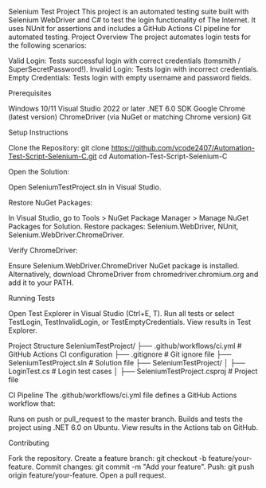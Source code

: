 Selenium Test Project
This project is an automated testing suite built with Selenium WebDriver and C# to test the login functionality of The Internet. It uses NUnit for assertions and includes a GitHub Actions CI pipeline for automated testing.
Project Overview
The project automates login tests for the following scenarios:

Valid Login: Tests successful login with correct credentials (tomsmith / SuperSecretPassword!).
Invalid Login: Tests login with incorrect credentials.
Empty Credentials: Tests login with empty username and password fields.

Prerequisites

Windows 10/11
Visual Studio 2022 or later
.NET 6.0 SDK
Google Chrome (latest version)
ChromeDriver (via NuGet or matching Chrome version)
Git

Setup Instructions

Clone the Repository:
git clone https://github.com/vcode2407/Automation-Test-Script-Selenium-C.git
cd Automation-Test-Script-Selenium-C


Open the Solution:

Open SeleniumTestProject.sln in Visual Studio.


Restore NuGet Packages:

In Visual Studio, go to Tools > NuGet Package Manager > Manage NuGet Packages for Solution.
Restore packages: Selenium.WebDriver, NUnit, Selenium.WebDriver.ChromeDriver.


Verify ChromeDriver:

Ensure Selenium.WebDriver.ChromeDriver NuGet package is installed.
Alternatively, download ChromeDriver from chromedriver.chromium.org and add it to your PATH.



Running Tests

Open Test Explorer in Visual Studio (Ctrl+E, T).
Run all tests or select TestLogin, TestInvalidLogin, or TestEmptyCredentials.
View results in Test Explorer.

Project Structure
SeleniumTestProject/
├── .github/workflows/ci.yml       # GitHub Actions CI configuration
├── .gitignore                    # Git ignore file
├── SeleniumTestProject.sln       # Solution file
├── SeleniumTestProject/
│   ├── LoginTest.cs              # Login test cases
│   ├── SeleniumTestProject.csproj # Project file

CI Pipeline
The .github/workflows/ci.yml file defines a GitHub Actions workflow that:

Runs on push or pull_request to the master branch.
Builds and tests the project using .NET 6.0 on Ubuntu.
View results in the Actions tab on GitHub.

Contributing

Fork the repository.
Create a feature branch: git checkout -b feature/your-feature.
Commit changes: git commit -m "Add your feature".
Push: git push origin feature/your-feature.
Open a pull request.

